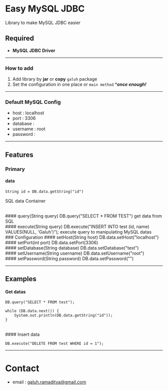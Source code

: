 # Easy MySQL JDBC

Library to make MySQL JDBC easier

## Required

- **MySQL JDBC Driver**

------------


### How to add
1. Add library by **jar** or **copy** `galuh` package
2. Set the configuration in one place or `main method` ****once enough!***

------------

### Default MySQL Config
- host				: localhost
- port				: 3306
- database		:
- username		: root
- password		:

------------

## Features

### Primary
#### data
    String id = DB.data.getString("id")
SQL data Container

<br>
#### query(String query)
	DB.query("SELECT * FROM TEST")
get data from SQL

<br>
#### execute(String query)
    DB.execute("INSERT INTO test (id, name) VALUES(NULL, 'Galuh')");
 execute query to manipulating MySQL datas

<br>
### Configuration
#### setHost(String host)
    DB.data.setHost("localhost")

<br>
#### setPort(int port)
    DB.data.setPort(3306)

<br>
#### setDatabase(String database)
    DB.data.setDatabase("test")

<br>
#### setUsername(String username)
    DB.data.setUsername("root")

<br>
#### setPassword(String password)
    DB.data.setPassword("")


------------

## Examples
#### Get datas

    DB.query("SELECT * FROM test");
    
    while (DB.data.next()) {
    	System.out.println(DB.data.getString("id"));
    }

<br>
#### Insert data
    
	DB.execute("DELETE FROM test WHERE id = 1");
    

------------

# Contact
- email : galuh.ramaditya@gmail.com
